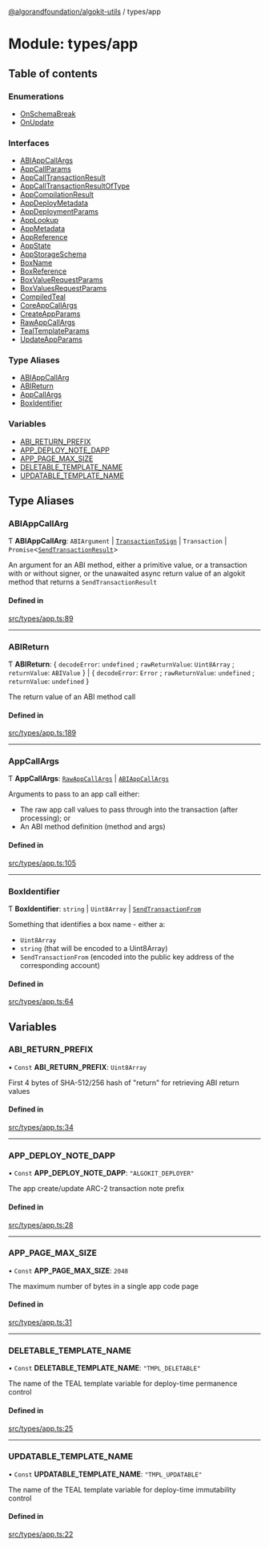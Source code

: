 [@algorandfoundation/algokit-utils](../README.md) / types/app

# Module: types/app

## Table of contents

### Enumerations

- [OnSchemaBreak](../enums/types_app.OnSchemaBreak.md)
- [OnUpdate](../enums/types_app.OnUpdate.md)

### Interfaces

- [ABIAppCallArgs](../interfaces/types_app.ABIAppCallArgs.md)
- [AppCallParams](../interfaces/types_app.AppCallParams.md)
- [AppCallTransactionResult](../interfaces/types_app.AppCallTransactionResult.md)
- [AppCallTransactionResultOfType](../interfaces/types_app.AppCallTransactionResultOfType.md)
- [AppCompilationResult](../interfaces/types_app.AppCompilationResult.md)
- [AppDeployMetadata](../interfaces/types_app.AppDeployMetadata.md)
- [AppDeploymentParams](../interfaces/types_app.AppDeploymentParams.md)
- [AppLookup](../interfaces/types_app.AppLookup.md)
- [AppMetadata](../interfaces/types_app.AppMetadata.md)
- [AppReference](../interfaces/types_app.AppReference.md)
- [AppState](../interfaces/types_app.AppState.md)
- [AppStorageSchema](../interfaces/types_app.AppStorageSchema.md)
- [BoxName](../interfaces/types_app.BoxName.md)
- [BoxReference](../interfaces/types_app.BoxReference.md)
- [BoxValueRequestParams](../interfaces/types_app.BoxValueRequestParams.md)
- [BoxValuesRequestParams](../interfaces/types_app.BoxValuesRequestParams.md)
- [CompiledTeal](../interfaces/types_app.CompiledTeal.md)
- [CoreAppCallArgs](../interfaces/types_app.CoreAppCallArgs.md)
- [CreateAppParams](../interfaces/types_app.CreateAppParams.md)
- [RawAppCallArgs](../interfaces/types_app.RawAppCallArgs.md)
- [TealTemplateParams](../interfaces/types_app.TealTemplateParams.md)
- [UpdateAppParams](../interfaces/types_app.UpdateAppParams.md)

### Type Aliases

- [ABIAppCallArg](types_app.md#abiappcallarg)
- [ABIReturn](types_app.md#abireturn)
- [AppCallArgs](types_app.md#appcallargs)
- [BoxIdentifier](types_app.md#boxidentifier)

### Variables

- [ABI\_RETURN\_PREFIX](types_app.md#abi_return_prefix)
- [APP\_DEPLOY\_NOTE\_DAPP](types_app.md#app_deploy_note_dapp)
- [APP\_PAGE\_MAX\_SIZE](types_app.md#app_page_max_size)
- [DELETABLE\_TEMPLATE\_NAME](types_app.md#deletable_template_name)
- [UPDATABLE\_TEMPLATE\_NAME](types_app.md#updatable_template_name)

## Type Aliases

### ABIAppCallArg

Ƭ **ABIAppCallArg**: `ABIArgument` \| [`TransactionToSign`](../interfaces/types_transaction.TransactionToSign.md) \| `Transaction` \| `Promise`<[`SendTransactionResult`](../interfaces/types_transaction.SendTransactionResult.md)\>

An argument for an ABI method, either a primitive value, or a transaction with or without signer, or the unawaited async return value of an algokit method that returns a `SendTransactionResult`

#### Defined in

[src/types/app.ts:89](https://github.com/algorandfoundation/algokit-utils-ts/blob/main/src/types/app.ts#L89)

___

### ABIReturn

Ƭ **ABIReturn**: { `decodeError`: `undefined` ; `rawReturnValue`: `Uint8Array` ; `returnValue`: `ABIValue`  } \| { `decodeError`: `Error` ; `rawReturnValue`: `undefined` ; `returnValue`: `undefined`  }

The return value of an ABI method call

#### Defined in

[src/types/app.ts:189](https://github.com/algorandfoundation/algokit-utils-ts/blob/main/src/types/app.ts#L189)

___

### AppCallArgs

Ƭ **AppCallArgs**: [`RawAppCallArgs`](../interfaces/types_app.RawAppCallArgs.md) \| [`ABIAppCallArgs`](../interfaces/types_app.ABIAppCallArgs.md)

Arguments to pass to an app call either:
  * The raw app call values to pass through into the transaction (after processing); or
  * An ABI method definition (method and args)

#### Defined in

[src/types/app.ts:105](https://github.com/algorandfoundation/algokit-utils-ts/blob/main/src/types/app.ts#L105)

___

### BoxIdentifier

Ƭ **BoxIdentifier**: `string` \| `Uint8Array` \| [`SendTransactionFrom`](types_transaction.md#sendtransactionfrom)

Something that identifies a box name - either a:
 * `Uint8Array`
 * `string` (that will be encoded to a Uint8Array)
 * `SendTransactionFrom` (encoded into the public key address of the corresponding account)

#### Defined in

[src/types/app.ts:64](https://github.com/algorandfoundation/algokit-utils-ts/blob/main/src/types/app.ts#L64)

## Variables

### ABI\_RETURN\_PREFIX

• `Const` **ABI\_RETURN\_PREFIX**: `Uint8Array`

First 4 bytes of SHA-512/256 hash of "return" for retrieving ABI return values

#### Defined in

[src/types/app.ts:34](https://github.com/algorandfoundation/algokit-utils-ts/blob/main/src/types/app.ts#L34)

___

### APP\_DEPLOY\_NOTE\_DAPP

• `Const` **APP\_DEPLOY\_NOTE\_DAPP**: ``"ALGOKIT_DEPLOYER"``

The app create/update ARC-2 transaction note prefix

#### Defined in

[src/types/app.ts:28](https://github.com/algorandfoundation/algokit-utils-ts/blob/main/src/types/app.ts#L28)

___

### APP\_PAGE\_MAX\_SIZE

• `Const` **APP\_PAGE\_MAX\_SIZE**: ``2048``

The maximum number of bytes in a single app code page

#### Defined in

[src/types/app.ts:31](https://github.com/algorandfoundation/algokit-utils-ts/blob/main/src/types/app.ts#L31)

___

### DELETABLE\_TEMPLATE\_NAME

• `Const` **DELETABLE\_TEMPLATE\_NAME**: ``"TMPL_DELETABLE"``

The name of the TEAL template variable for deploy-time permanence control

#### Defined in

[src/types/app.ts:25](https://github.com/algorandfoundation/algokit-utils-ts/blob/main/src/types/app.ts#L25)

___

### UPDATABLE\_TEMPLATE\_NAME

• `Const` **UPDATABLE\_TEMPLATE\_NAME**: ``"TMPL_UPDATABLE"``

The name of the TEAL template variable for deploy-time immutability control

#### Defined in

[src/types/app.ts:22](https://github.com/algorandfoundation/algokit-utils-ts/blob/main/src/types/app.ts#L22)

